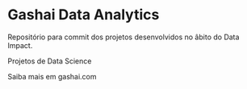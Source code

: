 # Gashai Data Analytics

Repositório para commit dos projetos desenvolvidos no âbito do Data Impact.

Projetos de Data Science

Saiba mais em gashai.com
